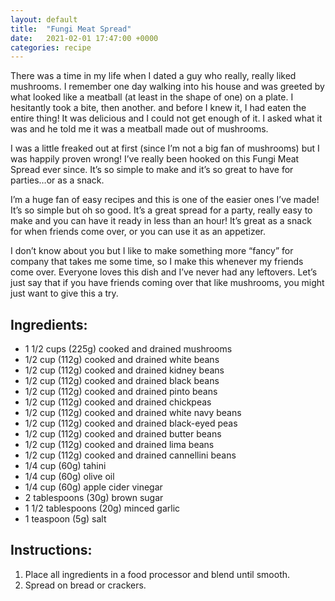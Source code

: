 ```yaml
---
layout: default
title:  "Fungi Meat Spread"
date:   2021-02-01 17:47:00 +0000
categories: recipe
---
```

There was a time in my life when I dated a guy who really, really liked mushrooms. I remember one day walking into his house and was greeted by what looked like a meatball (at least in the shape of one) on a plate. I hesitantly took a bite, then another. and before I knew it, I had eaten the entire thing! It was delicious and I could not get enough of it. I asked what it was and he told me it was a meatball made out of mushrooms.

I was a little freaked out at first (since I’m not a big fan of mushrooms) but I was happily proven wrong! I’ve really been hooked on this Fungi Meat Spread ever since. It’s so simple to make and it’s so great to have for parties…or as a snack.

I’m a huge fan of easy recipes and this is one of the easier ones I’ve made! It’s so simple but oh so good. It’s a great spread for a party, really easy to make and you can have it ready in less than an hour! It’s great as a snack for when friends come over, or you can use it as an appetizer.

I don’t know about you but I like to make something more “fancy” for company that takes me some time, so I make this whenever my friends come over. Everyone loves this dish and I’ve never had any leftovers. Let’s just say that if you have friends coming over that like mushrooms, you might just want to give this a try.


## Ingredients:

- 1 1/2 cups (225g) cooked and drained mushrooms
- 1/2 cup (112g) cooked and drained white beans
- 1/2 cup (112g) cooked and drained kidney beans
- 1/2 cup (112g) cooked and drained black beans
- 1/2 cup (112g) cooked and drained pinto beans
- 1/2 cup (112g) cooked and drained chickpeas
- 1/2 cup (112g) cooked and drained white navy beans
- 1/2 cup (112g) cooked and drained black-eyed peas
- 1/2 cup (112g) cooked and drained butter beans
- 1/2 cup (112g) cooked and drained lima beans
- 1/2 cup (112g) cooked and drained cannellini beans
- 1/4 cup (60g) tahini
- 1/4 cup (60g) olive oil
- 1/4 cup (60g) apple cider vinegar
- 2 tablespoons (30g) brown sugar
- 1 1/2 tablespoons (20g) minced garlic
- 1 teaspoon (5g) salt

## Instructions:

1. Place all ingredients in a food processor and blend until smooth.
2. Spread on bread or crackers.

